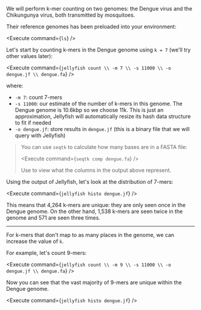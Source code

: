 <script>
import Execute from "$components/Execute.svelte";
</script>

We will perform k-mer counting on two genomes: the Dengue virus and the Chikungunya virus, both transmitted by mosquitoes.

Their reference genomes has been preloaded into your environment:

<Execute command={`ls`} />

Let's start by counting k-mers in the Dengue genome using `k = 7` (we'll try other values later):

<Execute command={`jellyfish count \\ -m 7 \\ -s 11000 \\ -o dengue.jf \\ dengue.fa`} />

where:

- `-m 7`: count 7-mers
- `-s 11000`: our estimate of the number of k-mers in this genome. The Dengue genome is 10.6kbp so we choose 11k. This is just an approximation, Jellyfish will automatically resize its hash data structure to fit if needed
- `-o dengue.jf`: store results in `dengue.jf` (this is a binary file that we will query with Jellyfish)

> You can use `seqtk` to calculate how many bases are in a FASTA file:
>
> <Execute command={`seqtk comp dengue.fa`} />
> 
> Use <Execute inline command="seqtk comp" /> to view what the columns in the output above represent.

Using the output of Jellyfish, let's look at the distribution of 7-mers:

<Execute command={`jellyfish histo dengue.jf`} />

This means that 4,264 k-mers are unique: they are only seen once in the Dengue genome. On the other hand, 1,538 k-mers are seen twice in the genome and 571 are seen three times.

<hr />

For k-mers that don't map to as many places in the genome, we can increase the value of `k`.

For example, let's count 9-mers:

<Execute command={`jellyfish count \\ -m 9 \\ -s 11000 \\ -o dengue.jf \\ dengue.fa`} />

Now you can see that the vast majority of 9-mers are unique within the Dengue genome.

<Execute command={`jellyfish histo dengue.jf`} />
